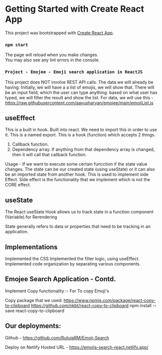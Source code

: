 # Getting Started with Create React App

This project was bootstrapped with [Create React App](https://github.com/facebook/create-react-app).

### `npm start`

The page will reload when you make changes.\
You may also see any lint errors in the console.


###  `Project - Emojee - Emoji search application in ReactJS`

This project does NOT involve REST API calls.
The data we will already be having.
Initially, we will have a a list of emojis, we will show that.
There will be an input field, which the user can type anything.
based on what user has typed, we will filter the result and show the list.
For data, we will use this - https://raw.githubusercontent.com/aayusharyan/emojee/main/emojiList.js


 ## useEffect
This is a built in hook. Built into react. We need to import this in order to use it. This is a named export.
This is a hook (function) which accepts 2 things.

1) Callback function.
2) Dependency array.
If anything from that dependency array is changed, then it will call that callback function.

Usage - If we want to execute some certain funcction if the state value changes.
The state can be our created state (using useState) or it can also be an imported state from another hook.
This is used to implement side Effect.
Side effect is the functionality that we implement which is not the CORE effect.

## useState

The React useState Hook allows us to track state in a function component (Variable).for Rerendering

State generally refers to data or properties that need to be tracking in an application.


## Implementations 
Implemented the CSS
Implemented the filter logic, using useEffect.
Implemented code organization by separating various components.

## Emojee Search Application - Contd.

Implement Copy functionality :- For To copy Emoji's 

Copy package that we used: https://www.npmjs.com/package/react-copy-to-clipboard https://github.com/nkbt/react-copy-to-clipboard 
                           npm install --save react-copy-to-clipboard

## Our deployments:

Github - https://github.com/RutujaRM/Emoji-Search


Deploy on Netlify Hosted URL - https://emojis-search-react.netlify.app/
